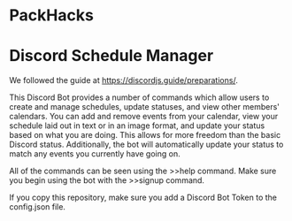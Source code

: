 # PackHacks
# Discord Schedule Manager

We followed the guide at https://discordjs.guide/preparations/.

This Discord Bot provides a number of commands which allow users to create and manage schedules, update statuses, and view other members' calendars. You can add and remove events from your calendar, view your schedule laid out in text or in an image format, and update your status based on what you are doing. This allows for more freedom than the basic Discord status. Additionally, the bot will automatically update your status to match any events you currently have going on.

All of the commands can be seen using the >>help command. Make sure you begin using the bot with the >>signup command.

If you copy this repository, make sure you add a Discord Bot Token to the config.json file.
